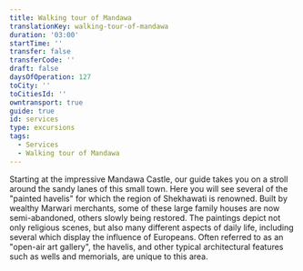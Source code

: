 ```yaml
---
title: Walking tour of Mandawa
translationKey: walking-tour-of-mandawa
duration: '03:00'
startTime: ''
transfer: false
transferCode: ''
draft: false
daysOfOperation: 127
toCity: ''
toCitiesId: ''
owntransport: true
guide: true
id: services
type: excursions
tags:
  - Services
  - Walking tour of Mandawa
---
```

Starting at the impressive Mandawa Castle, our guide takes you on a stroll around the sandy lanes of this small town. Here you will see several of the "painted havelis" for which the region of Shekhawati is renowned. Built by wealthy Marwari merchants, some of these large family houses are now semi-abandoned, others slowly being restored. The paintings depict not only religious scenes, but also many different aspects of daily life, including several which display the influence of Europeans. Often referred to as an "open-air art gallery", the havelis, and other typical architectural features such as wells and memorials, are unique to this area.